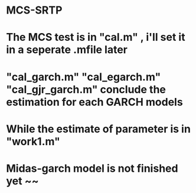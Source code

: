 # MCS-SRTP
# The MCS test is in "cal.m" , i'll set it in a seperate .mfile later
# "cal_garch.m" "cal_egarch.m" "cal_gjr_garch.m" conclude the estimation for each GARCH models
# While the estimate of parameter is in "work1.m"
# Midas-garch model is not finished yet ~~
